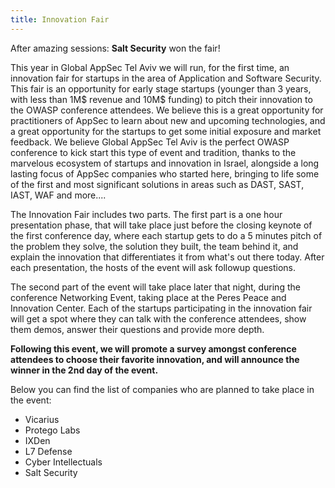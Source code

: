 ```yaml
---
title: Innovation Fair
---
```


After amazing sessions: **Salt Security** won the fair!

This year in Global AppSec Tel Aviv we will run, for the first time, an innovation fair for startups in the area of Application and Software Security. This fair is an opportunity for early stage startups (younger than 3 years, with less than 1M$ revenue and 10M$ funding) to pitch their innovation to the OWASP conference attendees. We believe this is a great opportunity for practitioners of AppSec to learn about new and upcoming technologies, and a great opportunity for the startups to get some initial exposure and market feedback.
We believe Global AppSec Tel Aviv is the perfect OWASP conference to kick start this type of event and tradition, thanks to the marvelous ecosystem of startups and innovation in Israel, alongside a long lasting focus of AppSec companies who started here, bringing to life some of the first and most significant solutions in areas such as DAST, SAST, IAST, WAF and more....

The Innovation Fair includes two parts. The first part is a one hour presentation phase, that will take place just before the closing keynote of the first conference day, where each startup gets to do a 5 minutes pitch of the problem they solve, the solution they built, the team behind it, and explain the innovation that differentiates it from what's out there today. After each presentation, the hosts of the event will ask followup questions.

The second part of the event will take place later that night, during the conference Networking Event, taking place at the Peres Peace and Innovation Center. Each of the startups participating in the innovation fair will get a spot where they can talk with the conference attendees, show them demos, answer their questions and provide more depth.

**Following this event, we will promote a survey amongst conference attendees to choose their favorite innovation, and will announce the winner in the 2nd day of the event.**

Below you can find the list of companies who are planned to take place in the event:
* Vicarius
* Protego Labs
* IXDen
* L7 Defense
* Cyber Intellectuals
* Salt Security

<!--We are excited to announce that in the upcoming Global AppSec Tel Aviv we will be hosting an innovation fair - where startups with **cool and innovative technology** (related to AppSec), will be offered an opportunity to do a short (3-5 minutes, TBD) pitch on their innovation and team and talk to conference attendees about their technology.  

To take part of this opportunity, you must submit (via email), no later than April 30th, a short application that will highlight your innovation and uniqueness. Following the Call for Innovation process, a committee will choose the startups that are likely to be most interesting to the audience of the Global AppSec Tel Aviv attendees.

Startups selected to take part, will be able to do their short pitch as part of a 1-hour session in the main conference on Wednesday, as well as get a table in the Innovation Fair to have 1:1 discussion with conference attendees.

**Please note this is a call for early stage startups only. Submission criteria includes:**
* Company must be 3 years old or younger.
* Company should have less than 10M$ in financing.
* Company should have less than 10M$ in revenue.
* Company must have clear technology innovation.
* Product/Service must be related to Software/Application Security.

In order to submit, **please send an email to [Ofer Maor](mailto:ofer.maor@owasp.org)**, with the title: Call for Innovation Submission - \<Company Name\>

Submission content should include the following data:
* Inclusion Criteria (**All such data will be kept confidential**)
  * Year of founding
  * Current funding to date
  * Four quarters trailing revenue
  * Product/Innovation
  * Name of Product(s) or Service(s)
  * Concise Description of product and innovation (Max 1000 characters)
  * Supporting materials (links to website/brochures/etc.)
* Team
  * Names of founders and key management
  * Short description of team background and skills (Max 1000 characters)
  * Name and title of Person to present (should you be selected)  
* Why Should we Choose You – In one paragraph (Max 500 characters)
* Contact Information for the submission.

**Extended: Submission Due Date: May 12th**-->
